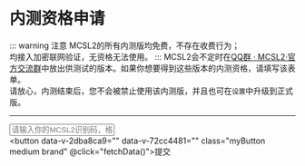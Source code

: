 # 内测资格申请  

::: warning 注意
MCSL2的所有内测版均免费，不存在收费行为；  
均接入加密联网验证，无资格无法使用。
:::
MCSL2会不定时在[QQ群 · MCSL2·官方交流群](/links/mcsl2-qq-group)中放出供测试的版本。如果你想要得到这些版本的内测资格，请填写该表单。  
请放心，内测结束后，您不会被禁止使用该内测版，并且也可在`设置`中升级到正式版。
___

<script>
export default {
  methods: {
    // 验证识别码是否符合规范
    validateIdentificationCode(identificationCode) {
      return /^[a-zA-Z0-9]{4}-[a-zA-Z0-9]{4}-[a-zA-Z0-9]{4}-[a-zA-Z0-9]{4}$/.test(identificationCode);
    },
    // 处理API错误
    handleApiError(message) {
      var resultElement = document.getElementById('apiResult');
      resultElement.textContent = '发生错误：' + message;
    },
    // 获取数据
    fetchData() {
      var resultElement = document.getElementById('apiResult');
      var identificationCode = document.getElementById('identificationInput').value;
      var checkPreviewUrl = `https://api.mcsl.com.cn/checkPreviewAvailable?Identification=${identificationCode}`;
      var givePermissionUrl = `https://api.mcsl.com.cn/givePreviewPermission?Identification=${identificationCode}`;

      // 验证识别码格式是否正确
      if (!this.validateIdentificationCode(identificationCode)) {
        this.handleApiError('输入的识别码格式不正确，应为XXXX-XXXX-XXXX-XXXX');
        return;
      }

      // 检查是否有预览权限
      fetch(checkPreviewUrl, {method: 'GET'})
        .then(response => response.json())
        .then(data => {
          if (data.msg.includes('发生错误')) {
            resultElement.textContent = data.msg;
          } else if (data.available) {
            resultElement.textContent = data.msg;
          } else {
            // 给予预览权限
            fetch(givePermissionUrl, {method: 'GET'})
              .then(permissionResponse => permissionResponse.json())
              .then(permissionData => {
                if (permissionData.msg.includes('发生错误')) {
                  resultElement.textContent = permissionData.msg;
                } else {
                  resultElement.textContent = permissionData.msg;
                }
              })
              .catch(error => {
                this.handleApiError(error.message);
              });
          }
        })
        .catch(error => {
          this.handleApiError(error.message);
        });
    }
  }
}
</script>

<input type="text" class="myInput" id="identificationInput" placeholder="请输入你的MCSL2识别码，格式为XXXX-XXXX-XXXX-XXXX"><br>
<button data-v-2dba8ca9="" data-v-72cc4481="" class="myButton medium brand" @click="fetchData()">提交</button>
<p id="apiResult"></p>

<!-- 
::: details 无法加载？
可能是你的浏览器不支持iframe接入方式，你可以选择打开链接：

<https://www.wjx.top/vm/P4PqtSh.aspx>
::: -->
